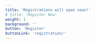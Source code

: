 ```yaml
---
title: 'Registrations will open soon!'
# title: 'Register Now'
weight: 1
background: ''
button: 'Register'
buttonLink: 'registration/'
---
```


<!-- Register now for the Mathematics (7th of May) or Computer Science (8th of May) day! -->
